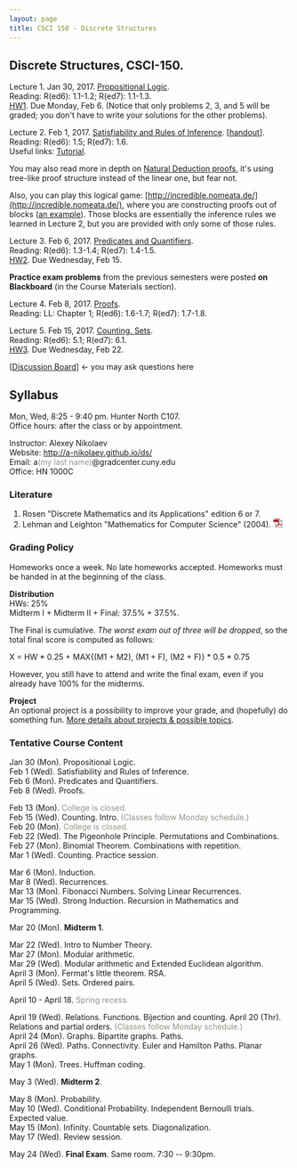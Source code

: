 ```yaml
---
layout: page
title: CSCI 150 - Discrete Structures
---
```


## Discrete Structures, CSCI-150.

Lecture 1. Jan 30, 2017. [Propositional Logic](/ds/docs/lec1.pdf).   
Reading: R(ed6): 1.1-1.2; R(ed7): 1.1-1.3.   
[HW1](/ds/docs/hw1.pdf). Due Monday, Feb 6.
(Notice that only problems 2, 3, and 5 will be graded; you don't have to write your solutions for the other problems).

Lecture 2. Feb 1, 2017. [Satisfiability and Rules of Inference](/ds/docs/lec2.pdf). \[[handout](/ds/docs/cc1.pdf)\].  
Reading: R(ed6): 1.5; R(ed7): 1.6.  
Useful links:
[Tutorial](http://www.cs.colostate.edu/~cs122/.Fall14/tutorials/tut_3.php).
<!--[2](http://www.millersville.edu/~bikenaga/math-proof/rules-of-inference/rules-of-inference.html),
[2](http://cs.gmu.edu/~henryh/330/Trans-pdf/3.pdf). -->
You may also read more in depth on [Natural Deduction proofs](https://whythis.s3.amazonaws.com/media/teaching/lecturenotes/natural_deduction.pdf),
it's using tree-like proof structure instead of the linear one, but fear not.

Also, you can play this logical game: [http://incredible.nomeata.de/](http://incredible.nomeata.de/), where you are constructing 
proofs out of blocks ([an example](http://i.imgur.com/CFrgtAW.png)). Those blocks are essentially the inference rules we learned in Lecture 2,
but you are provided with only some of those rules.

Lecture 3. Feb 6, 2017. [Predicates and Quantifiers](/ds/docs/lec3.pdf).   
Reading: R(ed6): 1.3-1.4; R(ed7): 1.4-1.5.    
[HW2](/ds/docs/hw2.pdf). Due Wednesday, Feb 15. 

**Practice exam problems** from the previous semesters were posted **on Blackboard** (in the Course Materials section).

Lecture 4. Feb 8, 2017. [Proofs](/ds/docs/lec4.pdf).  
Reading: LL: Chapter 1; R(ed6): 1.6-1.7; R(ed7): 1.7-1.8.     

Lecture 5. Feb 15, 2017. [Counting. Sets](/ds/docs/lec5.pdf).  
Reading: R(ed6): 5.1; R(ed7): 6.1.     
[HW3](/ds/docs/hw3.pdf). Due Wednesday, Feb 22. 

<!--

Lecture 6. Jun 9, 2016. [Permutations and Combinations. The Pigeonhole Principle.](/ds/docs/lec6.pdf).     
Reading: R(ed6): 5.1; R(ed7): 6.1.    
[HW3](/ds/docs/hw3.pdf). Due Monday, Jun 13. 

A video about the 6 persons theorem: [Friends and Strangers Theorem](http://www.youtube.com/watch?v=xdiL-ADRTxQ).

Lecture 7. Jun 13, 2016. [Binomial Theorem. Combinations with repetition](/ds/docs/lec7.pdf).    
Reading: R(ed6): 5.4-5.5; R(ed7): 6.4-6.5.     
[HW4](/ds/docs/hw4.pdf). Due Thursday, Jun 16.   

Continue Lecture 7. Jun 14, 2016. 

Lecture 8. Jun 15, 2016. Counting. Problem solving.
[[problem set](/ds/docs/cc3.pdf)].    

Lecture 9. Jun 16, 2016. [Induction](/ds/docs/lec9.pdf).  
Reading: LL: Chapter 2; R(ed6): 4.1; R(ed7): 5.1.    
[HW5](/ds/docs/hw5.pdf). Due Monday, Jun 20.   

Lecture 10. Jun 20, 2016. [Recurrences](/ds/docs/lec10.pdf).    
Reading: LL: Chapter 12; R(ed6): 4.4; R(ed7): 5.4.   
[Towers of Hanoi](http://www.mathsisfun.com/games/towerofhanoi.html)      
[HW6](/ds/docs/hw6.pdf). Due Thursday, Jun 23.   

Lecture 11. Jun 21, 2016. [Fibonacci Numbers. Solving Linear Recurrences](/ds/docs/lec11.pdf).   
Reading: LL: Chapter 13; R(ed6): 7.2; R(ed7): 8.2.   

Lecture 12. Jun 22, 2016. Continue Linear Recurrences & [Strong Induction](/ds/docs/lec12.pdf).     

Lecture 13. Jun 23, 2016. [Recursion in Mathematics and Programming](/ds/docs/lec13.pdf).     
Source code in [Julia](http://julialang.org/):
[sum.jl](/ds/code/sum.jl),
[fact.jl](/ds/code/fact.jl),
[fib.jl](/ds/code/fib.jl),
[mset.jl](/ds/code/mset.jl),
[graph.jl](/ds/code/graph.jl),
[lsys.jl](/ds/code/lsys.jl),
[turtle.jl](/ds/code/turtle.jl),
[merge.jl](/ds/code/merge.jl).    
[HW6-Bonus](/ds/docs/hw6-bonus.pdf). Due Monday, Jun 27.   

Another interesting link: "[Context-free art](http://www.contextfreeart.org/)" is a program for creating images
using a simple declarative/recursive description language. See some examples, they are very cool!

**Midterm I. Jun 27, 2016.**    
Will cover lectures 1 through 11 (until and including linear recurrences).   
There are practice tests posted on Blackboard.    
No notes, no textbooks allowed. However, you will be provided with a formula sheet with all logical identities and inference rules.     
[Midterm 1 - Statistics](/ds/docs/stats/stats-midterm1.pdf).  

Lecture 14. Jun 28, 2016. [Intro to Number Theory](/ds/docs/lec14.pdf).        
Reading:
[Lecture notes](http://www.cs.hunter.cuny.edu/~saad/courses/dm/notes/note7.pdf) by Prof. Saad Mneimneh;  
LL: Chapters 4 and 5; R(ed6): 3.4-3.5; R(ed7): 4.1-4.3.      
[HW7](/ds/docs/hw7.pdf). Due Thursday, Jun 30. 

Lecture 15. Jun 29, 2016. [Modular arithmetic](/ds/docs/lec15.pdf).   
Reading: the same.    
Source code of the [extended Euclid's algorithm](http://codepad.org/IOQsqHax) in C.    

Lecture 16. Jun 30, 2016. [Fermat's little theorem. RSA](/ds/docs/lec16.pdf).    
Reading: The previous reading, and also LL: pp.67-68 for the fundamental theorem of arithmetic.     
[HW8](/ds/docs/hw8.pdf). Due Tuesday, Jul 5. 

Continue Lecture 16. Jul 5, 2016.       
[HW9](/ds/docs/hw9.pdf). Due Thursday, Jul 7. 

Lecture 17. Jul 6, 2016. [Sets. Ordered pairs](/ds/docs/lec17.pdf).  
Reading: R(ed6): 2.1-2.2; R(ed7): 2.1-2.2.    

Lecture 18. Jul 7, 2016. [Relations. Functions. Bijection and counting](/ds/docs/lec18.pdf).   
Reading: R(ed6): 2.3, 8.1; R(ed7): 2.3, 9.1; LL: Chapter 14.   
Also: [Bijections](http://yufeizhao.com/olympiad/bijections.pdf) by Yufei Zhao.      
[HW10](/ds/docs/hw10.pdf). Due Monday, Jul 11. 

Lecture 19. Jul 11, 2016. [Partial orders](/ds/docs/lec19.pdf).   
Reading: LL: Chapter 9.  R(ed6): 8.1, 8.6; R(ed7): 9.1, 9.6.    
[HW11](/ds/docs/hw11.pdf). Due Thursday, Jul 14. 

Lecture 20. Jul 12, 2016. [Graphs. Bipartite graphs. Paths](/ds/docs/lec20.pdf).   
Reading: R(ed6): 9.1-9.3, 9.8; R(ed7): 10.1-10.3, 10.8; LL: Chapters 6, 7.     

Lecture 21. Jul 13, 2016. [Paths. Connectivity. Euler and Hamilton Paths. Planar graphs](/ds/docs/lec21.pdf).    
Reading: R(ed6): 9.4-9.7; R(ed7): 10.4-10.7; LL: Chapters 6, 7.    

Lecture 22. Jul 14, 2016. [Trees. Huffman coding](/ds/docs/lec22.pdf).   
Reading: R(ed6): 10.1-10.2; R(ed7): 11.1-11.2; LL: Chapters 6, 7.    

**Midterm 2.** Jul 18, 2016.    
+ Covers lectures from 14 to 22 (maybe not including 22).    
+ For this exam, you can prepare a **formula sheet** (a standard piece of paper, Letter size or A4), you can write on both sides.
It must be made individually by you. The formula sheet should be handed in after the exam.    
[Midterm 2 - Statistics](/ds/docs/stats/stats-midterm2.pdf).  

Continue Lecture 22. Jul 19, 2016. Trees.    
[HW12](/ds/docs/hw12.pdf). Due Thursday, Jul 21. 

Lecture 23. Jul 20, 2016. Probability.   
No slides, only [supplementary notes](/ds/docs/cc4.pdf).   
Reading: R(ed6): 6.2 ; R(ed7): 7.2. LL: Chapters 18, 19.    

Lecture 24. Jul 21, 206. Probability. Random variables. Expected value.     
[HW13](/ds/docs/hw13.pdf). Due Monday, Jul 25. 

Lecture 25. Jul 25, 2016. [Infinity. Cardinality of infinite sets. Diagonalization argument](/ds/docs/lec25.pdf).   
Reading: R(ed6):n/a; R(ed7): 2.5.   
Also: [Counting and cardinality](http://sites.millersville.edu/bikenaga/math-proof/cardinality/cardinality.pdf) lecture notes by Bruce Ikenaga.    

Review session. Jul 26, 2016.

**Final exam. Jul 27, 2016.** Same room. Same time.    
+ Covers everything.    
+ You can prepare a **formula sheet** (a standard piece of paper, Letter size or A4), you can write on both sides.
It must be made individually by you. The formula sheet should be handed in after the exam.    
+ You will be provided with the list of logical identities and inference rules (no need to include them in your formula sheet).     

-->

\[[Discussion Board](/ds/discussion/)\] <- you may ask questions here

<!--

[Midterm 1 - Statistics](/ds/docs/stats/stats-midterm1.pdf).  

[HW7](/ds/docs/hw7.pdf). Due Wednesday, Mar 30. 

Lecture 14. Mar 28, 2016. [Intro to Number Theory](/ds/docs/lec14.pdf).        
Reading:
[Lecture notes](http://www.cs.hunter.cuny.edu/~saad/courses/dm/notes/note7.pdf) by Prof. Saad Mneimneh;  
LL: Chapters 4 and 5; R(ed6): 3.4-3.5; R(ed7): 4.1-4.3.    

Lecture 15. Mar 30, 2016. [Modular arithmetic](/ds/docs/lec15.pdf).   
Reading: the same.    
Source code of the [extended Euclid's algorithm](http://codepad.org/IOQsqHax) in C.    
[HW8](/ds/docs/hw8.pdf). Due Wednesday, Apr 6. 

Lecture 16. Apr 4, 2016. [Fermat's little theorem. RSA](/ds/docs/lec16.pdf).    
Reading: The previous reading, and also LL: pp.67-68 for the fundamental theorem of arithmetic.     

Lecture 17. Apr 6, 2016. [Sets. Ordered pairs](/ds/docs/lec17.pdf).  
Reading: R(ed6): 2.1-2.2; R(ed7): 2.1-2.2.    
[HW9](/ds/docs/hw9.pdf). Due Wednesday, Apr 13. 

Lecture 18. Apr 11, 2016. [Relations. Functions. Bijection and counting](/ds/docs/lec18.pdf).   
Reading: R(ed6): 2.3, 8.1; R(ed7): 2.3, 9.1; LL: Chapter 14.   
Also: [Bijections](http://yufeizhao.com/olympiad/bijections.pdf) by Yufei Zhao.   

Lecture 19. Apr 13, 2016. [Partial orders](/ds/docs/lec19.pdf).   
Reading: LL: Chapter 9.  R(ed6): 8.1, 8.6; R(ed7): 9.1, 9.6.    
[HW10](/ds/docs/hw10.pdf). Due Wednesday, Apr 20. 

Lecture 20. Apr 18, 2016. [Graphs. Bipartite graphs. Paths](/ds/docs/lec20.pdf).   
Reading: R(ed6): 9.1-9.3, 9.8; R(ed7): 10.1-10.3, 10.8; LL: Chapters 6, 7.     

Lecture 21. Apr 20, 2016. [Paths. Connectivity. Euler and Hamilton Paths. Planar graphs](/ds/docs/lec21.pdf).    
Reading: R(ed6): 9.4-9.7; R(ed7): 10.4-10.7; LL: Chapters 6, 7.    
[HW11](/ds/docs/hw11.pdf). Due Monday, May 2.  

Lecture 22. May 2, 2016. [Trees. Huffman coding](/ds/docs/lec22.pdf).   
Reading: R(ed6): 10.1-10.2; R(ed7): 11.1-11.2; LL: Chapters 6, 7.    

Midterm 2. May 4, 2016.    
+ Covers lectures from 14 to 22.    
+ For this exam, you can prepare a **formula sheet** (a standard piece of paper, Letter size or A4), you can write on both sides.
The formula sheet should be handed in after the exam.    
No homework assigned.    
[Midterm 2 - Statistics](/ds/docs/stats/stats-midterm2.pdf).  


Lecture 23. May 9, 2016. [Infinity. Cardinality of infinite sets. Diagonalization argument](/ds/docs/lec23.pdf).   
Reading: R(ed6):n/a; R(ed7): 2.5.   
Also: [Counting and cardinality](http://sites.millersville.edu/bikenaga/math-proof/cardinality/cardinality.pdf) lecture notes by Bruce Ikenaga.    
[HW12](/ds/docs/hw12.pdf). Due Wednesday, May 18.  

Lecture 24. May 16, 2016. Review session.

Project presentation. May 18, 2016.    
**If you present a project**, email me the title of your project at least one hour before the class. Also, **meet with me in advance** to show your progress.   
[Helpful information for all speakers how to give a talk](/ds/talks.html).    
[Talk schedule](/ds/presentation.html).

**Final exam. May 25, 2016.** Same room. 7:30 - 9:30pm.    
+ Covers everything.    
+ You can prepare a **formula sheet** (a standard piece of paper, Letter size or A4), you can write on both sides.
The formula sheet should be handed in after the exam.    
+ You will be provided with the list of logical identities and inference rules (no need to include them in your formula sheet).     

-->

<!--
[HW11](/ds/docs/hw11.pdf). Due Wednesday, Nov 18.


[Midterm 2 - Statistics](/ds/docs/stats/stats-midterm2.pdf).  

Lecture 17. Nov 11, 2015. [Sets. Ordered pairs](/ds/docs/lec17.pdf).  
Reading: R(ed6): 2.1-2.2; R(ed7): 2.1-2.2.    
[HW11](/ds/docs/hw11.pdf). Due Wednesday, Nov 18.

Lecture 18. Nov 16, 2015. [Relations. Functions. Bijection and counting](/ds/docs/lec18.pdf).   
Reading: R(ed6): 2.3, 8.1; R(ed7): 2.3, 9.1; LL: Chapter 14.   
Also: [Bijections](http://yufeizhao.com/olympiad/bijections.pdf) by Yufei Zhao.   

Lecture 19. Nov 18, 2015. [Partial orders](/ds/docs/lec19.pdf).   
Reading: LL: Chapter 9.  R(ed6): 8.1, 8.6; R(ed7): 9.1, 9.6.   
[HW12](/ds/docs/hw12.pdf). Due Wednesday, Nov 25.

Lecture 20. Nov 23, 2015. Partial orders. [Graphs. Bipartite graphs. Paths](/ds/docs/lec20.pdf).   
Reading: R(ed6): 9.1-9.3, 9.8; R(ed7): 10.1-10.3, 10.8; LL: Chapters 6, 7.     

Lecture 21. Nov 25, 2015. [Paths. Connectivity. Euler and Hamilton Paths. Planar graphs](/ds/docs/lec21.pdf).    
Reading: R(ed6): 9.4-9.7; R(ed7): 10.4-10.7; LL: Chapters 6, 7.    
[HW13](/ds/docs/hw13.pdf). Due Wednesday, Dec 2.

Lecture 22. Nov 30, 2015. [Trees. Huffman coding](/ds/docs/lec22.pdf).   
Reading: R(ed6): 10.1-10.2; R(ed7): 11.1-11.2; LL: Chapters 6, 7.    

Lecture 23. Dec 2, 2015. Probability.   
No slides, only [supplementary notes](/ds/docs/cc4.pdf).   
Reading: R(ed6): 6.2 ; R(ed7): 7.2. LL: Chapters 18, 19.    
[HW14](/ds/docs/hw14.pdf). Due Wednesday, Dec 9.

Lecture 24. Dec 7, 2015. Probability.   

Lecture 25. Dec 9, 2015. Review session (See the example problem set on Blackboard).
[HW15](/ds/docs/hw15.pdf). Due Monday, Dec 14.

Project presentation. Dec 14, 2015.    
**If you present a project**, email me the title of your project at least one hour before the class. Also, **meet with me in advance**, if we did not meet last week.   
[Helpful information for all speakers how to give a talk](/ds/talks.html).    

[Possible Project Topics](/ds/topics.html).    

[Talk schedule](/ds/presentation.html).
-->

## Syllabus

Mon, Wed, 8:25 - 9:40 pm. Hunter North C107.  
Office hours: after the class or by appointment.

Instructor: Alexey Nikolaev  
Website: <http://a-nikolaev.github.io/ds/>  
Email: a<span style="color:#969086;">(my last name)</span>@gradcenter.cuny.edu  
Office: HN 1000C  

### Literature
1. Rosen "Discrete Mathematics and its Applications" edition 6 or 7.
2. Lehman and Leighton "Mathematics for Computer Science" (2004).
[![pdf][pdfimg]](/docs/mit-mathcs.pdf)

### Grading Policy
  Homeworks once a week. No late homeworks accepted. Homeworks must be handed in at the beginning of the class.

**Distribution**  
  HWs: 25%  
  Midterm I + Midterm II + Final: 37.5% + 37.5%.  

  The Final is cumulative. *The worst exam out of three will be dropped*, so the total final score is computed as follows:
  
  X = HW * 0.25 + MAX{(M1 + M2), (M1 + F), (M2 + F)} * 0.5 * 0.75

  However, you still have to attend and write the final exam,
  even if you already have 100% for the midterms.

**Project**    
  An optional project is a possibility to improve your grade, and (hopefully) do something fun.
  [More details about projects & possible topics](/ds/topics.html).    

### Tentative Course Content

Jan 30 (Mon).
Propositional Logic.
<br />
Feb 1 (Wed).
Satisfiability and Rules of Inference.
<br />
Feb 6 (Mon).
Predicates and Quantifiers.
<br />
Feb 8 (Wed).
Proofs.


Feb 13 (Mon).
<span style="color:#969086;">College is closed.</span>
<br />
Feb 15 (Wed).
Counting. Intro.
<span style="color:#969086;">(Classes follow Monday schedule.)</span>
<br />
Feb 20 (Mon).
<span style="color:#969086;">College is closed.</span>
<br />
Feb 22 (Wed).
The Pigeonhole Principle. Permutations and Combinations.
<br />
Feb 27 (Mon).
Binomial Theorem. Combinations with repetition.
<br />
Mar 1 (Wed).
Counting. Practice session.

Mar 6 (Mon).
Induction.
<br />
Mar 8 (Wed).
Recurrences.
<br />
Mar 13 (Mon).
Fibonacci Numbers. Solving Linear Recurrences.
<br />
Mar 15 (Wed).
Strong Induction. Recursion in Mathematics and Programming.

Mar 20 (Mon).
**Midterm 1**.

Mar 22 (Wed).
Intro to Number Theory.
<br />
Mar 27 (Mon).
Modular arithmetic.
<br />
Mar 29 (Wed).
Modular arithmetic and Extended Euclidean algorithm.
<br />
April 3 (Mon).
Fermat's little theorem. RSA.
<br />
April 5 (Wed).
Sets. Ordered pairs.
<br />

April 10 - April 18. <span style="color:#969086;">Spring recess.</span>

April 19 (Wed).
Relations. Functions. Bijection and counting.
April 20 (Thr).
Relations and partial orders. 
<span style="color:#969086;">(Classes follow Monday schedule.)</span>
<br />
April 24 (Mon).
Graphs. Bipartite graphs. Paths.
<br />
April 26 (Wed).
Paths. Connectivity. Euler and Hamilton Paths. Planar graphs.
<br />
May 1 (Mon).
Trees. Huffman coding.

May 3 (Wed).
**Midterm 2**.

May 8 (Mon).
Probability.
<br />
May 10 (Wed).
Conditional Probability. Independent Bernoulli trials. Expected value.
<br />
May 15 (Mon).
Infinity. Countable sets. Diagonalization.
<br />
May 17 (Wed).
Review session.

May 24 (Wed). **Final Exam**. Same room. 7:30 -- 9:30pm.

<!--
[HW1](/ds/docs/hw1.pdf). Due Thursday, Jun. 4.   
(Notice that only problems 2, 3, 4, 5, and 6 will be graded; you don't have to write your solutions for the other problems).


Lecture 3. Jun 3, 2015. [Predicates and Quantifiers](/ds/docs/lec3.pdf).   
Reading: R(ed6): 1.3-1.4; R(ed7): 1.4-1.5.    

Lecture 4. Jun 4, 2015. [Proofs](/ds/docs/lec4.pdf).  
Reading: LL: Chapter 1; R(ed6): 1.6-1.7; R(ed7): 1.7-1.8.     
[HW2](/ds/docs/hw2.pdf). Due Monday, Jun. 8. 

Lecture 5. Jun 8, 2015. [Counting. Sets](/ds/docs/lec5.pdf).  
Reading: R(ed6): 5.1; R(ed7): 6.1.    

Lecture 6. Jun 9, 2015. [Permutations and Combinations. The Pigeonhole Principle.](/ds/docs/lec6.pdf).      
Reading: R(ed6): 5.2-5.3; R(ed7): 6.2-6.3.    
[HW3](/ds/docs/hw3.pdf). Due Thrusday, Jun. 11.  

A video about the 6 persons theorem: [Friends and Strangers Theorem](http://www.youtube.com/watch?v=xdiL-ADRTxQ).

Lecture 7. Jun 10, 2015. [Binomial Theorem. Combinations with repetition](/ds/docs/lec7.pdf).    
Reading: R(ed6): 5.4-5.5; R(ed7): 6.4-6.5.     

Lecture 7 (continued). Jun 11, 2015.     
[HW4](/ds/docs/hw4.pdf). Due Monday, Jun. 15.  

Lecture 8. Jun 15, 2015. Counting. Problem solving.
[[problem set with answers](/ds/docs/cc3.pdf)].    

Lecture 9. Jun 16, 2015. [Induction](/ds/docs/lec9.pdf).  
Reading: LL: Chapter 2; R(ed6): 4.1; R(ed7): 5.1.    
[HW5](/ds/docs/hw5.pdf). Due Thursday, Jun. 18.    

Lecture 10. Jun 17, 2015. [Recurrences](/ds/docs/lec10.pdf).    
Reading: LL: Chapter 12; R(ed6): 4.4; R(ed7): 5.4.   
[Towers of Hanoi](http://www.mathsisfun.com/games/towerofhanoi.html)     

Lecture 11. Jun 18, 2015. [Fibonacci Numbers. Solving Linear Recurrences](/ds/docs/lec11.pdf).   
Reading: LL: Chapter 13; R(ed6): 7.2; R(ed7): 8.2.   
[HW6](/ds/docs/hw6.pdf). Due Monday, Jun 22.
(You can use WolframAlpha to check the correctness of your solutions for the linear recurrence problems,
[example1](http://www.wolframalpha.com/input/?i=f%280%29+%3D+1%3B+f%281%29+%3D+-1%3B+f%28n%29+%3D+f%28n-2%29),
[example2](http://www.wolframalpha.com/input/?i=f%280%29+%3D+3%2C+f%281%29+%3D+1%2C+f%28n%29+%3D+4f%28n+%E2%88%92+1%29+%2B+21f%28n+%E2%88%92+2%29)).

[example2](http://www.wolframalpha.com/input/?i=f%281%29+%3D+10%2C+f%282%29+%3D+%E2%88%922%2C+f%28n%29+%3D+f%28n+%E2%88%92+1%29+%2B+12f%28n+%E2%88%92+2%29)) 

Lecture 13. Jun 22, 2015. [Recursion in Mathematics and Programming](/ds/docs/lec13.pdf).     
Source code in [Julia](http://julialang.org/):
[sum.jl](/ds/code/sum.jl),
[fact.jl](/ds/code/fact.jl),
[fib.jl](/ds/code/fib.jl),
[mset.jl](/ds/code/mset.jl),
[graph.jl](/ds/code/graph.jl),
[lsys.jl](/ds/code/lsys.jl),
[turtle.jl](/ds/code/turtle.jl),
[merge.jl](/ds/code/merge.jl).    

Review session and Lecture 12. Jun 23, 2015. [Strong Induction. <del>Catalan Numbers</del>](/ds/docs/lec12.pdf).  
Reading: LL: Chapter 3; R(ed6): 4.2; R(ed7): 5.2.  

Midterm 1. Jun 24, 2015.   
Covers Lectures 1 - 11. Two practice exams are posted on Blackboard.   
No notes and no books allowed, you will be given a formula sheet with the equivalence formulas and the inference rules.     
[Midterm 1 - Statistics](/ds/docs/stats/stats-midterm1.pdf).  

Lecture 14. Jun 25, 2015. [Intro to Number Theory](/ds/docs/lec14.pdf).        
Reading:
[Lecture notes](http://www.cs.hunter.cuny.edu/~saad/courses/dm/notes/note7.pdf) by Prof. Saad Mneimneh;  
LL: Chapters 4 and 5; R(ed6): 3.4-3.5; R(ed7): 4.1-4.3.    
[HW7](/ds/docs/hw7.pdf). Due Monday, Jun 29.

Lecture 15. Jun 29, 2015. [Modular arithmetic](/ds/docs/lec15.pdf).   
Reading: the same.    
Source code of the [extended Euclid's algorithm](http://codepad.org/IOQsqHax) in C.    

Lecture 16. Jun 30, 2015. [RSA. The fundamental theorem of arithmetic](/ds/docs/lec16.pdf).    
Reading: The previous slides for RSA, and LL: pp.67-68 for the fundamental theorem of arithmetic.     
[HW8](/ds/docs/hw8.pdf). Due Thursday, Jul 2.

Lecture 16 (continued). Jul 1, 2015.

Lecture 17. Jul 2, 2015. [Sets. Ordered pairs](/ds/docs/lec17.pdf).  
Reading: R(ed6): 2.1-2.2; R(ed7): 2.1-2.2.    
[HW9](/ds/docs/hw9.pdf). Due Monday, Jul 6.   

Lecture 18. Jul 6, 2015. [Relations. Functions. Bijection and counting](/ds/docs/lec18.pdf).   
Reading: R(ed6): 2.3, 8.1; R(ed7): 2.3, 9.1; LL: Chapter 14.   
Also: [Bijections](http://yufeizhao.com/olympiad/bijections.pdf) by Yufei Zhao.   

Lecture 19. Jul 7, 2015. [Partial orders](/ds/docs/lec19.pdf).   
Reading: LL: Chapter 9.  R(ed6): 8.1, 8.6; R(ed7): 9.1, 9.6.   
[HW10](/ds/docs/hw10.pdf). Due Thursday, Jul 9.   

Lecture 20. Jul 8, 2015. [Graphs. Bipartite graphs. Paths](/ds/docs/lec20.pdf).   
Reading: R(ed6): 9.1-9.3, 9.8; R(ed7): 10.1-10.3, 10.8; LL: Chapters 6, 7.     

Lecture 21. Jul 9, 2015. [Paths. Connectivity. Euler and Hamilton Paths. Planar graphs](/ds/docs/lec21.pdf).    
Reading: R(ed6): 9.4-9.7; R(ed7): 10.4-10.7; LL: Chapters 6, 7.    
[HW11](/ds/docs/hw11.pdf). Due Monday, Jul 13.   

Lecture 22. Jul 13, 2015. [Trees. Huffman coding](/ds/docs/lec22.pdf).   
Reading: R(ed6): 10.1-10.2; R(ed7): 11.1-11.2; LL: Chapters 6, 7.    

Lecture 23. Jul 14, 2015. Probability.   
No slides, only [supplementary notes](/ds/docs/cc4.pdf).   
Reading: R(ed6): 6.2 ; R(ed7): 7.2. LL: Chapters 18, 19.    
[HW12](/ds/docs/hw12.pdf). Due Monday, Jul 20.   

Lecture 24. Conditional probability. Independent Bernoulli trials.   
Reading: the same.

Midterm 2. Jul 16, 2015.     

* Covers lectures from 14 to 24. (There will be one simple question on probability).
* For this exam, you can prepare a **formula sheet** (a standard piece of paper, Letter size or A4), you can write on both sides.
The formula sheet should be handed in after the exam.
* Practice exams are posted on Blackboard.      

[Midterm 2 - Statistics](/ds/docs/stats/stats-midterm2.pdf).  


Lecture 25. Jul 20, 2014. Probability. Random variables. Expected value.    
Also maybe: [Lambda calculus](/ds/docs/lec25.pdf).    
Reading: the same.

Lecture 26. Jul 21, 2014. [Cardinality of infinite sets. Diagonalization argument](/ds/docs/lec26.pdf).  
Reading (Cardinality of infinite sets): R(ed6):n/a; R(ed7): 2.5.   
Also: [Counting and cardinality](http://www.millersville.edu/~bikenaga/math-proof/cardinality/cardinality.pdf) lecture notes by Bruce Ikenaga.    

-->

<!--

Lecture 19. Apr 17, 2015. Functions (continued). [Partial orders](/ds/docs/lec19.pdf).   
Reading (Partial orders): LL: Chapter 9.  R(ed6): 8.1, 8.6; R(ed7): 9.1, 9.6.   
[HW9](/ds/docs/hw9.pdf). Due Friday, Apr 24.   
[HW9-Bonus](/ds/docs/hw9bonus.pdf). Due Friday, Apr 24.

Lecture 20. Apr 21, 2015. [Graphs. Bipartite graphs. Paths](/ds/docs/lec20.pdf).   
Reading: R(ed6): 9.1-9.3, 9.8; R(ed7): 10.1-10.3, 10.8; LL: Chapters 6, 7.     

Lecture 21. Apr 24, 2015. [Paths. Connectivity. Euler and Hamilton Paths. Planar graphs](/ds/docs/lec21.pdf).    
Reading: R(ed6): 9.4-9.7; R(ed7): 10.4-10.7; LL: Chapters 6, 7.    
[HW10](/ds/docs/hw10.pdf). Due Friday, May 1.   

Lecture 22. Apr 28, 2015. [Trees. Huffman coding](/ds/docs/lec22.pdf).   
Reading: R(ed6): 10.1-10.2; R(ed7): 11.1-11.2; LL: Chapters 6, 7.    

Lecture 23. May 1, 2015. Trees and Huffman coding (Continued).    
[HW11](/ds/docs/hw11.pdf). (This is a big homework (Trees + Probability) and it will be x2 points worth).    
Due Friday, May 15.   

Lecture 24. May 5, 2015. Probability.   
No slides, only [supplementary notes](/ds/docs/cc4.pdf).   
Reading: R(ed6): 6.2 ; R(ed7): 7.2. LL: Chapters 18, 19.

Midterm 2. May 8, 2015.     

* Covers lectures from 14 to 24. (There will be one simple question on probability).
* For this exam, you can prepare a **formula sheet** (a standard piece of paper, Letter size or A4), you can write on both sides.
The formula sheet should be handed in after the exam.
* Practice exams are posted on Blackboard.      

[Midterm 2 - Statistics](/ds/docs/stats/stats-midterm2.pdf).  

Lecture 25. May 12, 2015. Probability 2.

Projects presentation. May 15, 2014.    
[Information for the speakers](/ds/talks.html).    
[Possible Project Topics](/ds/topics.html).    
[Schedule](/ds/presentation.html).

By Sunday, May 17, your letter grade for everything except for the Final exam will be posted on Blackboard.
The results of the Final will improve this grade if you do better than on one of the midterms.

Final Exam. Tuesday. May 19. 9:00 - 11:00 am. The same room. 
Cumulative. You will be provided with a formula sheet with the logical equivalences and the inference rules.   
You can prepare **your own formula sheet** (a standard piece of paper, Letter size or A4), you can write on both sides.
The formula sheet should be handed in after the exam.    
Practice exams are posted on Blackboard.
-->

<!--

Lecture 5. Sep 17, 2014. [Induction](/ds/docs/lec5.pdf).  
Reading: LL: Chapter 2; R(ed6): 4.1; R(ed7): 5.1.    
[HW3](/ds/docs/hw3.pdf). Due Monday, Sep 29 <s>Wednesday, Sep 24</s>.       
Because there is no classes on Wednesday, the homework is due Monday, September 29.    

Lecture 6. Sep 22, 2014. [Recurrences](/ds/docs/lec6.pdf).    
Reading: LL: Chapter 12; R(ed6): 4.4; R(ed7): 5.4.   
[Towers of Hanoi](http://www.mathsisfun.com/games/towerofhanoi.html)     
You will get another, rather short, homework this Wednesday, and it will be due next Wednesday.     
[HW4](/ds/docs/hw4.pdf). Due Wednesday, Oct 1.       

Lecture 7. Sep 29, 2014. [Fibonacci Numbers. Solving Linear Recurrences](/ds/docs/lec7.pdf).   
Reading: LL: Chapter 13; R(ed6): 7.2; R(ed7): 8.2.   

Lecture 8. Oct 1, 2014. [Recursion in Mathematics and Programming](/ds/docs/lec8.pdf).   
Source code in [Julia](http://julialang.org/):
[sum.jl](/ds/code/sum.jl),
[fact.jl](/ds/code/fact.jl),
[fib.jl](/ds/code/fib.jl),
[mset.jl](/ds/code/mset.jl),
[graph.jl](/ds/code/graph.jl),
[lsys.jl](/ds/code/lsys.jl),
[turtle.jl](/ds/code/turtle.jl),
[merge.jl](/ds/code/merge.jl).     
[HW5](/ds/docs/hw5.pdf). Due Wednesday, Oct 8.    
WolframAlpha can be useful to check the correctness of your solutions,
[example1](http://www.wolframalpha.com/input/?i=f%280%29+%3D+1%3B+f%281%29+%3D+-1%3B+f%28n%29+%3D+f%28n-2%29),
[example2](http://www.wolframalpha.com/input/?i=f%280%29+%3D+3%2C+f%281%29+%3D+1%2C+f%28n%29+%3D+4f%28n+%E2%88%92+1%29+%2B+21f%28n+%E2%88%92+2%29).

Midterm I. Oct 6, 2014.    
Covers lectures from 1 to 7. No books, no notes allowed. 
You will be provided with a 
formula sheet with the logical equivalences and the inference rules.   

A **Practice exam** is posted on Blackboard. I will try to post the solutions for it by Saturday.   

Some of you asked for **office hours this Friday** (October 3). I will be available after 5pm, if you need help. If it's possible, email in advance,
so I can plan my day better.

[Midterm I - Statistics](/ds/docs/stats/stats-midterm1.pdf).  

Lecture 9. Oct 8, 2014. [Counting. Sets](/ds/docs/lec9.pdf).  
Reading: R(ed6): 5.1; R(ed7): 6.1.   
[HW6](/ds/docs/hw6.pdf). Due Wednesday, Oct 15.    

Lecture 10. Oct 15, 2014. [Permutations and Combinations. The Pigeonhole Principle.](/ds/docs/lec10.pdf).  
Reading: R(ed6): 5.2-5.3; R(ed7): 6.2-6.3.    
[HW7](/ds/docs/hw7.pdf). Due Wednesday, Oct 22.    

There is a nice math video, watch it if you have time: [Friends and Strangers Theorem](http://www.youtube.com/watch?v=xdiL-ADRTxQ).
It's related to the next class (the pigeonhole principle).

Lecture 11. Oct 20, 2014. [Binomial Theorem. Combinations with repetition](/ds/docs/lec11.pdf).    
Reading: R(ed6): 5.4-5.5; R(ed7): 6.4-6.5.  

Lecture 12. Oct 22, 2014. Counting. Problem solving.
[[problem set with answers](/ds/docs/cc3.pdf)].    
[HW8](/ds/docs/hw8.pdf). Due Wednesday, Oct 29.    

Lecture 13. Oct 27, 2014. [Intro to Number Theory](/ds/docs/lec13.pdf).        
Reading:
[Lecture notes](http://www.cs.hunter.cuny.edu/~saad/courses/dm/notes/note7.pdf) by Prof. Saad Mneimneh;  
LL: Chapters 4 and 5; R(ed6): 3.4-3.5; R(ed7): 4.1-4.3.   

Lecture 14. Oct 29, 2014. [Modular arithmetic](/ds/docs/lec14.pdf).   
Reading: the same.    
Source code of the [extended Euclid's algorithm](http://codepad.org/IOQsqHax) in C.    
[HW9](/ds/docs/hw9.pdf). Due Wednesday, Nov 5. 

Lecture 15. Nov 3, 2014. [Fermat’s little theorem. RSA](/ds/docs/lec15.pdf).  
Reading: the same.   

Lecture 16. Nov 5, 2014. RSA. The fundamental theorem of arithmetic.    
Reading: The previous slides for RSA, and LL: pp.67-68 for the fundamental theorem of arithmetic.     
[HW10](/ds/docs/hw10.pdf). Due Monday, Nov 17. 

Review Session. Nov 10, 2014.

Midterm II. Nov 12, 2014.    

* Covers lectures from 9 to 16 (although the proofs in the Lecture 16 are not that important).
* For this exam, you can prepare a **formula sheet** (a standard piece of paper, Letter size or A4), you can write on both sides.
The formula sheet should be handed in after the exam.
* On Friday, Nov 7, I have office hours after 5:30 pm until 9:00pm.   
* A practice exam will be posted on Blackboard by Friday.

[Midterm II - Statistics](/ds/docs/stats/stats-midterm2.pdf).  

Lecture 17. Nov 17, 2014. [Sets. Ordered pairs](/ds/docs/lec17.pdf).  
Reading: R(ed6): 2.1-2.2; R(ed7): 2.1-2.2.    

Lecture 18. Nov 19, 2014. [Relations. Functions. Bijection and counting](/ds/docs/lec18.pdf).   
Reading: R(ed6): 2.3, 8.1; R(ed7): 2.3, 9.1; LL: Chapter 14.   
Also: [Bijections](http://yufeizhao.com/olympiad/bijections.pdf) by Yufei Zhao.   
[HW11](/ds/docs/hw11.pdf). Due Wednesday, Nov 26.   
[HW11-Bonus](/ds/docs/hw11bonus.pdf). Due Monday, Dec 1.

Lecture 19. Nov 24, 2014. [Partial orders.](/ds/docs/lec19.pdf).   
Reading (Partial orders): LL: Chapter 9.  R(ed6): 8.1, 8.6; R(ed7): 9.1, 9.6.   

Lecture 20. Nov 26, 2014. [Graphs. Bipartite graphs. Paths](/ds/docs/lec20.pdf).   
Reading: R(ed6): 9.1-9.3, 9.8; R(ed7): 10.1-10.3, 10.8; LL: Chapters 6, 7.     
[HW12](/ds/docs/hw12.pdf). Due Wednesday, Dec 3.   

Lecture 21. Dec 1, 2014. [Paths. Connectivity. Euler and Hamilton Paths. Planar graphs](/ds/docs/lec21.pdf).   
Reading: R(ed6): 9.4-9.7; R(ed7): 10.4-10.7; LL: Chapters 6, 7.    

Lecture 22. Dec 3, 2014. [Trees. Huffman coding](/ds/docs/lec22.pdf).   
Reading: R(ed6): 10.1-10.2; R(ed7): 11.1-11.2; LL: Chapters 6, 7.    
[HW13](/ds/docs/hw13.pdf). Due Wednesday, Dec 10.   

Lecture 23. Dec 08, 2014. Probability.    
No slides, only [supplementary notes](/ds/docs/cc4.pdf).   
Reading: R(ed6): 6.2 ; R(ed7): 7.2. LL: Chapters 18, 19.

Lecture 24. Dec 10, 2014. Probability. Review session.  
Reading: R(ed6): 6.2, 6.4 ; R(ed7): 7.2, 7.4. LL: Chapters 18-22.    
[HW14](/ds/docs/hw14.pdf). Due Monday, Dec 15.   
The deadline can be extended until Wednesday, if you want. In that case, tell me
on Monday that you are going to submit it on Wednesday. Then, bring it to my office
1000C (I plan to be there after 1pm) or email.

Projects presentation. Dec 15, 2014.    
[Schedule](/ds/presentation.html).   
[Information for the speakers](/ds/talks.html).      
[Possible Project Topics](/ds/topics.html).     
Also, all speakers, please send me the title of your project at least a few hours in advance.

Final Exam. Monday, Dec 22, 2014. 6:20 - 8:20 pm. The same room.     
Covers lectures 17-24. You can prepare a **formula sheet** (a standard piece of paper, Letter size or A4), you can write on both sides.
The formula sheet should be handed in after the exam. A practice exam will be posted on Blackboard.

-->

<!--
Lecture 5. Jun 9, 2014. [Counting. Sets](/ds/docs/lec5.pdf).  
Reading: R(ed6): 5.1; R(ed7): 6.1.   

There is a nice math video, watch it if you have time: [Friends and Strangers Theorem](http://www.youtube.com/watch?v=xdiL-ADRTxQ).
It's related to next Tuesday's class.

Lecture 6. Jun 10, 2014. [The Pigeonhole Principle. Permutations and Combinations.](/ds/docs/lec6.pdf).  
Reading: R(ed6): 5.2-5.3; R(ed7): 6.2-6.3.    
[HW3](/ds/docs/hw3.pdf). Due Thursday, Jun 12.

Lecture 7. Jun 11, 2014. Binomial Theorem. Combinations with repetition.    
(Continue the lecture 6 slides).    
Reading: R(ed6): 5.4-5.5; R(ed7): 6.4-6.5.  

Lecture 8. Jun 12, 2014. Counting. Problem solving.
[[problem set with answers](/ds/docs/cc3.pdf)].   
Reading: R(ed6): 5.1-5.6; R(ed7): 6.1-6.6.     
[HW4](/ds/docs/hw4.pdf). Due Monday, Jun 16.   
The Thursday's class problems set with answers is available, see link above.  
You can use WolframAlpha as a universal calculator, [example](http://www.wolframalpha.com/input/?i=%2810+choose+5%29+%2B+10!).

Lecture 9. Jun 16, 2014. [Induction](/ds/docs/lec9.pdf).  
Reading: LL: Chapter 2; R(ed6): 4.1; R(ed7): 5.1.  

Lecture 10. Jun 17, 2014. [Recurrences](/ds/docs/lec10.pdf).  
Reading: LL: Chapter 12; R(ed6): 4.4; R(ed7): 5.4.   
[Towers of Hanoi](http://www.mathsisfun.com/games/towerofhanoi.html)    
[HW5](/ds/docs/hw5.pdf). Due Thursday, Jun 19.

Lecture 11. Jun 18, 2014. [Fibonacci Numbers. Solving Linear Recurrences](/ds/docs/lec11.pdf).   
Reading: LL: Chapter 13; R(ed6): 7.2; R(ed7): 8.2.   

Lecture 12. Jun 19, 2014. [Strong Induction. Catalan Numbers](/ds/docs/lec12.pdf).  
Reading: LL: Chapter 3; R(ed6): 4.2; R(ed7): 5.2.  
["Catalan numbers"](http://mathcircle.berkeley.edu/BMC6/pdf0607/catalan.pdf) by Tom Davis.   
[HW6](/ds/docs/hw6.pdf). Due Monday, Jun 23.    
WolframAlpha can be useful to check the correctness of your solutions,
[see an example](http://www.wolframalpha.com/input/?i=f%280%29+%3D+1%3B+f%281%29+%3D+-1%3B+f%28n%29+%3D+f%28n-2%29).

Review session. Jun 23, 2014.    

Midterm I. Jun 24, 2014.    
Covers Lectures 1 - 11.    
A practice exam (an actual midterm exam from the last semester) is posted on Blackboard 
(in the "Course Materials" section). If you don't have access to the Blackboard, ask me to
send you the PDF by email.    
[Statistics](/ds/docs/stats/stats-midterm1.pdf).  

Lecture 13. Jun 25, 2014. [Recursion in Mathematics and Programming](/ds/docs/lec13.pdf).   
Source code in [Julia](http://julialang.org/):   
[sum.jl](/ds/code/sum.jl),
[fact.jl](/ds/code/fact.jl),
[fib.jl](/ds/code/fib.jl),
[mset.jl](/ds/code/mset.jl),
[graph.jl](/ds/code/graph.jl),
[lsys.jl](/ds/code/lsys.jl),
[turtle.jl](/ds/code/turtle.jl),
[merge.jl](/ds/code/merge.jl).


Lecture 14. Jun 26, 2014. [Intro to Number Theory](/ds/docs/lec14.pdf).  
Reading: 
[Lecture notes](http://www.cs.hunter.cuny.edu/~saad/courses/dm/notes/note7.pdf) by Prof. Saad Mneimneh;  
LL: Chapters 4 and 5; R(ed6): 3.4-3.5; R(ed7): 4.1-4.3.   
[HW7](/ds/docs/hw7.pdf). Due Monday, Jun 30.

Lecture 15. Jun 30, 2014. [Modular arithmetic](/ds/docs/lec15.pdf).   
Reading: the same.    
Source code of the [extended Euclid's algorithm](http://codepad.org/IOQsqHax) in C.    
[HW8](/ds/docs/hw8.pdf). Due Thursday, Jul 3.

Lecture 16. Jul 1, 2014. [Fermat’s little theorem. RSA](/ds/docs/lec16.pdf).  
Reading: the same.   

Lecture 17. Jul 3, 2014. [Sets. Ordered pairs](/ds/docs/lec17.pdf).  
Reading: R(ed6): 2.1-2.2; R(ed7): 2.1-2.2.    
[HW9](/ds/docs/hw9.pdf). Due Monday, Jul 7.

Lecture 18. Jul 7, 2014. [Relations. Functions. Bijection and counting](/ds/docs/lec18.pdf).   
Reading: R(ed6): 2.3, 8.1; R(ed7): 2.3, 9.1; LL: Chapter 14.   
Also: [Bijections](http://yufeizhao.com/olympiad/bijections.pdf) by Yufei Zhao.   
[HW10](/ds/docs/hw10.pdf). Due Thursday, Jul 10.

Lecture 19. Jul 8, 2014. [Partial orders.](/ds/docs/lec19.pdf).   
Reading (Partial orders): LL: Chapter 9.  R(ed6): 8.1, 8.6; R(ed7): 9.1, 9.6.   

Lecture 20. Jul 9, 2014. [Graphs. Bipartite graphs. Paths](/ds/docs/lec20.pdf).   
Reading: R(ed6): 9.1-9.3, 9.8; R(ed7): 10.1-10.3, 10.8; LL: Chapters 6, 7. 

Lecture 21. Jul 10, 2014. [Paths. Connectivity. Euler and Hamilton Paths. Planar graphs](/ds/docs/lec21.pdf).   
Reading: R(ed6): 9.4-9.7; R(ed7): 10.4-10.7; LL: Chapters 6, 7.    
[HW11](/ds/docs/hw11.pdf). Due Monday, Jul 14.

Lecture 22. Jul 14, 2014. [Trees. Huffman coding](/ds/docs/lec22.pdf).   
Reading: R(ed6): 10.1-10.2; R(ed7): 11.1-11.2; LL: Chapters 6, 7.    
[HW12](/ds/docs/hw12.pdf). Due Monday, Jul 21. (it is due next Monday, not Thursday!).

Lecture 23. Jul 15, 2014. Probability.    
No slides, only [supplementary notes](/ds/docs/cc4.pdf).   
Reading: R(ed6): 6.2 ; R(ed7): 7.2. LL: Chapters 18, 19.

Review Session. Jul 16, 2014.

Midterm II. Jul 17, 2014.   
A practice exam is posted on Blackboard. Covers Lectures 14 - 22 (Probability will not be in the test).   
[Statistics](/ds/docs/stats/stats-midterm2.pdf). Your projected grades are posted in Blackboard.

Lecture 24. Jul 21, 2014. Probability. Independent events and Bernoulli trials. Random variables. Expected value.  
Reading: R(ed6): 6.2, 6.4 ; R(ed7): 7.2, 7.4. LL: Chapters 18-22.   
[Probability problem set](/ds/docs/prob.pdf). This is not a real homework, but just a set of problems on Probability for you
to practice before the Final exam.

Lecture 25. Jul 22, 2014. Probability. Random variables. Expected value. 

Lecture 26. Jul 23, 2014. [Cardinality of infinite sets. Diagonalization argument](/ds/docs/lec26.pdf).  
Reading (Cardinality of infinite sets): R(ed6):n/a; R(ed7): 2.5.   
Also: [Counting and cardinality](http://www.millersville.edu/~bikenaga/math-proof/cardinality/cardinality.pdf) lecture notes by Bruce Ikenaga.    

Final exam. Jul 24, 2014. Cumulative. Covers almost everything: Lectures 1-12, 14-25, and most likely excluding Lecture 26.  

-->

<!--
Lecture 19. Apr 4, 2014. [Partial orders. Cardinality of infinite sets. Diagonalization argument](/ds/docs/lec19.pdf).   
Reading (Partial orders): LL: Chapter 9.  R(ed6): 8.1, 8.6; R(ed7): 9.1, 9.6.   
Reading (Cardinality of infinite sets): R(ed6):n/a; R(ed7): 2.5.   
Also: [Counting and cardinality](http://www.millersville.edu/~bikenaga/math-proof/cardinality/cardinality.pdf) lecture notes by Bruce Ikenaga.    
[HW9](/ds/docs/hw9.pdf). Due Friday, Apr 11.

Lecture 22. Apr 25, 2014. [Trees. Huffman coding](/ds/docs/lec22.pdf).   
Reading: R(ed6): 10.1-10.2; R(ed7): 11.1-11.2; LL: Chapters 6, 7.    
[HW11](/ds/docs/hw11.pdf). Due Friday, May 2.

Lecture 23. Apr 29, 2014. Probability.    
No slides, only [supplementary notes](/ds/docs/cc4.pdf).   
Reading: R(ed6): 6.2 ; R(ed7): 7.2. LL: Chapters 18, 19.

Lecture 24. May 2, 2014. Probability. Random variables. Expected value.  
Reading: R(ed6): 6.2, 6.4 ; R(ed7): 7.2, 7.4. LL: Chapters 18-22.   
[HW12](/ds/docs/hw12.pdf). Due Tuesday, May 13 (Last class). 

[Statistics: Z1 and M1+Z1](/ds/docs/stats2.pdf)  
Z1 = Homeworks 1-8. Maximum you could get = 0.167.  
M1+Z1 = Midterm 1 + Homeworks 1-8. Maximum = 0.54167.   
(These scores are posted on Blackboard).

Review Session. May 6, 2014. [Problem set](/ds/docs/cc5.pdf)  

Midterm 2. May 9, 2014.   
The practice exam is posted on Blackboard. It was the final exam last semester,
so it was made to be 2 hours long. Your midterm will be shorter, of course.
Also, since we did not spend a lot of time on countable/uncountable sets,
you will not get problems on this topic. So, don't worry that problem 5 looks a bit cryptic for you.
(Although, you have enough knowledge to solve it, actually).    
[Midterm Statistics](/ds/docs/stats-midterm2.pdf)

Projects presentation. May 13, 2014.    
[Possible Project Topics](/ds/topics.html).    
[Information for the speakers](/ds/talks.html).    
[Schedule](/ds/presentation.html).


Final Exam. May 19, 2014 (Notice, this is Monday). 9:00 - 11:00am. The same room.
-->


<!--
  If your total grade X = HWs + Exams is a number between 0 and 1, and if your grade for the project is P (again, a number between 0 and 1), 
  then the additive bonus is 0.1 * P * (1-X/2). Effectively, it gives you a bonus between 5% and 10%, depending on your 
  total grade X. 

  Your project topic should be formulated no later than November 15. I will post more information about choosing a project later.

  There are two midterms and the final. When computing the final grade,
  only two best exams out of three are counted, and
  the worst is dropped:

  X = HW * 0.25 + MAX((M1 + M2), (M1 + F), (M2 + F)) * 0.5 * 0.75

  However, you still have to attend and write the final exam,
  even if you already have 100% for the midterms.
-->

<!--
### Tentative Course Content

Jun 1 (Mon).
Propositional Logic.
<br />
Jun 2 (Tue).
Satisfiability and Rules of Inference.
<br />
Jun 3 (Wed).
Predicates and Quantifiers.
<br />
Jun 4 (Thr).
Proofs.

Jun 8 (Mon).
Counting. Intro.
<br />
Jun 9 (Tue).
The Pigeonhole Principle. Permutations and Combinations. 
<br />
Jun 10 (Wed).
Binomial Theorem. Combinations with repetition.
<br />
Jun 11 (Thr).
Counting. Practice session. 


Jun 15 (Mon).
Induction.
<br />
Jun 16 (Tue).
Recurrences.
<br />
Jun 17 (Wed).
Fibonacci Numbers. Solving Linear Recurrences.
<br />
Jun 18 (Thr).
Strong Induction. Catalan Numbers.

Jun 22 (Mon).
Recursion in Mathematics and Programming.
<br />
Jun 23 (Tue).
Review session.

Jun 24 (Wed).
Midterm 1.

Jun 25 (Thr).
Intro to Number Theory.

Jun 29 (Mon).
Modular arithmetic.
<br />
Jun 30 (Tue).
Modular arithmetic and Extended Euclidean algorithm.
<br />
Jul 1 (Wed).
Fermat's little theorem. RSA.
<br />
Jul 2 (Thr).
Sets. Ordered pairs.

Jul 6 (Mon).
Relations. Functions. Bijection and counting.
<br />
Jul 7 (Tue).
Relations and partial orders. 
<br />
Jul 8 (Wed).
Graphs. Bipartite graphs. Paths.
<br />
Jul 9 (Thr).
Paths. Connectivity. Euler and Hamilton Paths. Planar graphs.

Jul 13 (Mon).
Trees. Huffman coding.
<br />
Jul 14 (Tue).
Probability.
<br />
Jul 15 (Wed).
Probability. Random variables. Expected value.


Jul 16 (Thr).
Midterm 2.

Jul 20 (Mon).
Infinity. Countable and uncountable sets. Diagonalization.
<br />
Jul 21 (Tue).
Computation with functions. Lambda calculus. 
<br />
Jul 22 (Wed).
Review Session.

Jul 23 (Thr). Final Exam.  

-->

<!--
Mon 07/21
Probability. Expected value.
<br />
Tue 07/22. 
Infinity. Countable and uncountable sets. Diagonalization.
<br />
Wed 07/23. 
Computation with functions. Lambda calculus. Review session.
<br />
Thr 07/24.
Final Exam.
-->

[pdfimg]: /img/pdf1.png
[fbimg]: /img/fb.png
